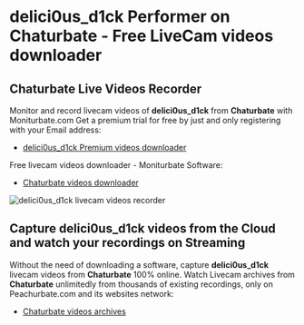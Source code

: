 # delici0us_d1ck Performer on Chaturbate - Free LiveCam videos downloader

## Chaturbate Live Videos Recorder

Monitor and record livecam videos of **delici0us_d1ck** from **Chaturbate** with Moniturbate.com
Get a premium trial for free by just and only registering with your Email address:
* [delici0us_d1ck Premium videos downloader](https://moniturbate.com/request-demo-licence-key.html)

Free livecam videos downloader - Moniturbate Software:
* [Chaturbate videos downloader](https://moniturbate.com/moniturbate-download-software.html)

![delici0us_d1ck livecam videos recorder](https://peachurnet.com/templates/moniturbate-software.png)


## Capture delici0us_d1ck videos from the Cloud and watch your recordings on Streaming

Without the need of downloading a software, capture **delici0us_d1ck** livecam videos from **Chaturbate** 100% online.
Watch Livecam archives from **Chaturbate** unlimitedly from thousands of existing recordings, only on Peachurbate.com and its websites network:
* [Chaturbate videos archives](https://peachurnet.com/)